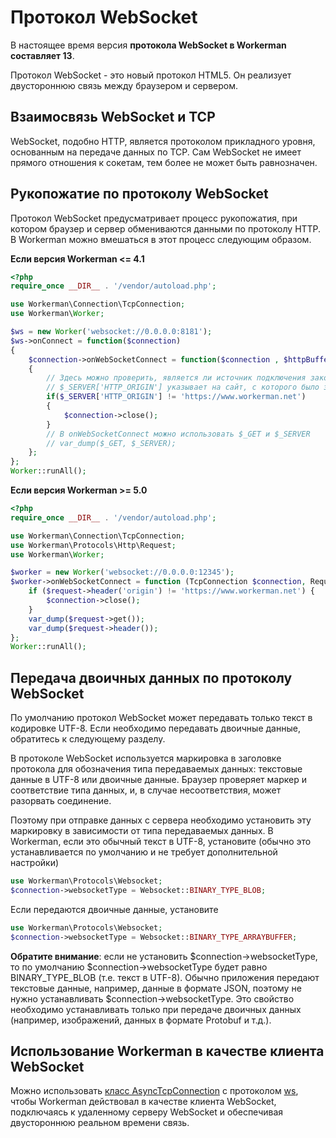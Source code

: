 # Протокол WebSocket

В настоящее время версия **протокола WebSocket в Workerman составляет 13**.

Протокол WebSocket - это новый протокол HTML5. Он реализует двустороннюю связь между браузером и сервером.

## Взаимосвязь WebSocket и TCP

WebSocket, подобно HTTP, является протоколом прикладного уровня, основанным на передаче данных по TCP. Сам WebSocket не имеет прямого отношения к сокетам, тем более не может быть равнозначен.

## Рукопожатие по протоколу WebSocket

Протокол WebSocket предусматривает процесс рукопожатия, при котором браузер и сервер обмениваются данными по протоколу HTTP. В Workerman можно вмешаться в этот процесс следующим образом.

**Если версия Workerman <= 4.1**
```php
<?php
require_once __DIR__ . '/vendor/autoload.php';

use Workerman\Connection\TcpConnection;
use Workerman\Worker;

$ws = new Worker('websocket://0.0.0.0:8181');
$ws->onConnect = function($connection)
{
    $connection->onWebSocketConnect = function($connection , $httpBuffer)
    {
        // Здесь можно проверить, является ли источник подключения законным, и в случае неподходящего источника закрыть соединение
        // $_SERVER['HTTP_ORIGIN'] указывает на сайт, с которого было запрошено websocket-соединение
        if($_SERVER['HTTP_ORIGIN'] != 'https://www.workerman.net')
        {
            $connection->close();
        }
        // В onWebSocketConnect можно использовать $_GET и $_SERVER
        // var_dump($_GET, $_SERVER);
    };
};
Worker::runAll();
```

**Если версия Workerman >= 5.0**
```php
<?php
require_once __DIR__ . '/vendor/autoload.php';

use Workerman\Connection\TcpConnection;
use Workerman\Protocols\Http\Request;
use Workerman\Worker;

$worker = new Worker('websocket://0.0.0.0:12345');
$worker->onWebSocketConnect = function (TcpConnection $connection, Request $request) {
    if ($request->header('origin') != 'https://www.workerman.net') {
        $connection->close();
    }
    var_dump($request->get());
    var_dump($request->header());
};
Worker::runAll();
```

## Передача двоичных данных по протоколу WebSocket

По умолчанию протокол WebSocket может передавать только текст в кодировке UTF-8. Если необходимо передавать двоичные данные, обратитесь к следующему разделу.

В протоколе WebSocket используется маркировка в заголовке протокола для обозначения типа передаваемых данных: текстовые данные в UTF-8 или двоичные данные. Браузер проверяет маркер и соответствие типа данных, и, в случае несоответствия, может разорвать соединение.

Поэтому при отправке данных с сервера необходимо установить эту маркировку в зависимости от типа передаваемых данных. В Workerman, если это обычный текст в UTF-8, установите (обычно это устанавливается по умолчанию и не требует дополнительной настройки)
```php
use Workerman\Protocols\Websocket;
$connection->websocketType = Websocket::BINARY_TYPE_BLOB;
```

Если передаются двоичные данные, установите
```php
use Workerman\Protocols\Websocket;
$connection->websocketType = Websocket::BINARY_TYPE_ARRAYBUFFER;
```

**Обратите внимание**: если не установить $connection->websocketType, то по умолчанию $connection->websocketType будет равно BINARY_TYPE_BLOB (т.е. текст в UTF-8). Обычно приложения передают текстовые данные, например, данные в формате JSON, поэтому не нужно устанавливать $connection->websocketType. Это свойство необходимо устанавливать только при передаче двоичных данных (например, изображений, данных в формате Protobuf и т.д.).

## Использование Workerman в качестве клиента WebSocket

Можно использовать [класс AsyncTcpConnection](../async-tcp-connection.md) с протоколом [ws](about-ws.md), чтобы Workerman действовал в качестве клиента WebSocket, подключаясь к удаленному серверу WebSocket и обеспечивая двустороннюю реальном времени связь.
